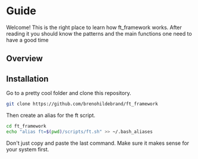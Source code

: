 # Guide

Welcome! This is the right place to learn how ft_framework works. After reading it you should know the patterns and the main functions one need to have a good time 

## Overview


## Installation

Go to a pretty cool folder and clone this repository.

```bash
git clone https://github.com/brenohildebrand/ft_framework
```

Then create an alias for the ft script.

```bash
cd ft_framework
echo "alias ft=$(pwd)/scripts/ft.sh" >> ~/.bash_aliases
```

Don't just copy and paste the last command. Make sure it makes sense for your system first.

##
